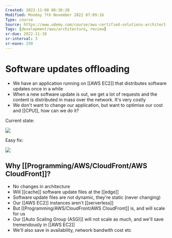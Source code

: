 ```yaml
---
Created: 2022-11-08 08:36:20
Modified: Monday 7th November 2022 07:09:16
Type: course
Source: https://www.udemy.com/course/aws-certified-solutions-architect-associate-saa-c01/?xref=E0Aed11STH4LPUQvCz0GJFABTmM=
Tags: [development/aws/architecture, review]
sr-due: 2022-11-10
sr-interval: 3
sr-ease: 250
---
```


# Software updates offloading

- We have an application running on [[AWS EC2]] that distributes software updates once in a while
- When a new software update is out, we get a lot of requests and the content is distributed in mass over the network. It's very costly
- We don't want to change our application, but want to optimise our cost and [[CPU]], how can we do it?

Current state:

![](2020-01-01-12-32-11.png)

Easy fix:

![](2020-01-01-12-32-43.png)

## Why [[Programming/AWS/CloudFront/AWS CloudFront]]?

- No changes in architecture
- Will [[cache]] software update files at the [[edge]]
- Software update files are not dynamic, they're static (never changing)
- Our [[AWS EC2]] instances aren't [[serverless]]
- But [[Programming/AWS/CloudFront/AWS CloudFront]] is, and will scale for us
- Our [[Auto Scaling Group (ASG)]] will not scale as much, and we'll save tremendously in [[AWS EC2]]
- We'll also save in availability, network bandwith cost etc

